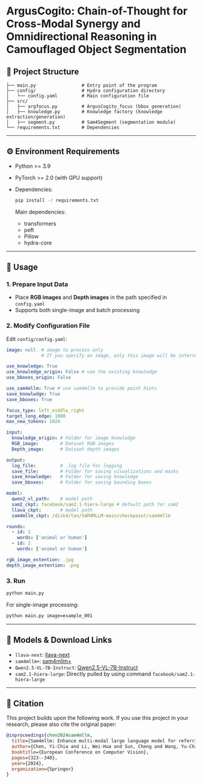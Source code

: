 # ArgusCogito: Chain-of-Thought for Cross-Modal Synergy and Omnidirectional Reasoning in Camouflaged Object Segmentation  

## 📂 Project Structure  
``` 
├── main.py                 # Entry point of the program
├── config/                 # Hydra configuration directory
│   └── config.yaml         # Main configuration file
├── src/                    
│   ├── argfocus.py         # ArgusCogito_focus (bbox generation)
│   ├── knowledge.py        # Knowledge factory (knowledge extraction/generation)
│   ├── segment.py          # Sam4Segment (segmentation module)
└── requirements.txt        # Dependencies
```  

---

## ⚙️ Environment Requirements  
- Python >= 3.9  
- PyTorch >= 2.0 (with GPU support)  
- Dependencies:  
  ```bash
  pip install -r requirements.txt
  ```  

  Main dependencies:  
  - transformers  
  - peft  
  - Pillow  
  - hydra-core  

---

## 🚀 Usage  

### 1. Prepare Input Data  
- Place **RGB images** and **Depth images** in the path specified in `config.yaml`  
- Supports both single-image and batch processing  

### 2. Modify Configuration File  
Edit `config/config.yaml`:  
```yaml
image: null  # image to process only  
             # If you specify an image, only this image will be inferred (only basename, no extension)

use_knowledge: True
use_knowledge_origin: False # use the existing knowledge
use_bboxes_origin: False

use_sam4mllm: True # use sam4mllm to provide point hints
save_knowlwdge: True
save_bboxes: True

focus_type: left_middle_right
target_long_edge: 1000
max_new_tokens: 1024

input:
  knowledge_origin: # Folder for image knowledge
  RGB_image:        # Dataset RGB images
  Depth_image:      # Dataset depth images

output:
  log_file:         # .log file for logging
  save_file:        # Folder for saving visualizations and masks
  save_knowledge:   # Folder for saving knowledge
  save_bboxes:      # Folder for saving bounding boxes

model:
  qwen2_vl_path:    # model path
  sam2_ckpt: facebook/sam2.1-hiera-large # default path for sam2
  llava_ckpt:       # model path
  sam4mllm_ckpt: /disk4/tan/SAM4MLLM-main/checkpoint/sam4mllm

rounds:
  - id: 1
    words: ['animal or human']
  - id: 2
    words: ['animal or human']

rgb_image_extention: .jpg
depth_image_extention: .png
```  

### 3. Run  
```bash
python main.py
```  

For single-image processing:  
```bash
python main.py image=example_001
```  

---

## 🔗 Models & Download Links  
- `llava-next`: [llava-next](https://huggingface.co/lmms-lab/llama3-llava-next-8b)  
- `sam4mllm+`: [sam4mllm+](https://drive.google.com/drive/folders/1ytEfGRa6bxThTXQn5MLVKKy4jsxxBo6M)  
- `Qwen2.5-VL-7B-Instruct`: [Qwen2.5-VL-7B-Instruct](https://huggingface.co/Qwen/Qwen2.5-VL-7B-Instruct)  
- `sam2.1-hiera-large`: Directly pulled by using command `facebook/sam2.1-hiera-large`  

---

## 📖 Citation  
This project builds upon the following work. If you use this project in your research, please also cite the original paper:  
```bibtex
@inproceedings{chen2024sam4mllm,
  title={Sam4mllm: Enhance multi-modal large language model for referring expression segmentation},
  author={Chen, Yi-Chia and Li, Wei-Hua and Sun, Cheng and Wang, Yu-Chiang Frank and Chen, Chu-Song},
  booktitle={European Conference on Computer Vision},
  pages={323--340},
  year={2024},
  organization={Springer}
}
```  
